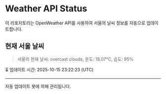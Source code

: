 
# Weather API Status

이 리포지토리는 OpenWeather API를 사용하여 서울의 날씨 정보를 자동으로 업데이트합니다.

## 현재 서울 날씨
> 서울의 현재 날씨: overcast clouds, 온도: 18.07°C, 습도: 95%

⏳ 업데이트 시간: 2025-10-15 23:22:23 (UTC)

---
자동 업데이트 봇에 의해 관리됩니다.
